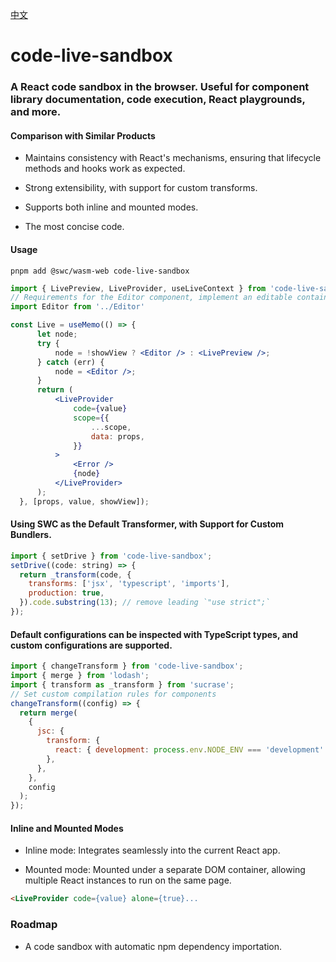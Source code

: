 [中文](./readme-zh.md)
# code-live-sandbox

### A React code sandbox in the browser. Useful for component library documentation, code execution, React playgrounds, and more.

#### **Comparison with Similar Products**

+ Maintains consistency with React's mechanisms, ensuring that lifecycle methods and hooks work as expected.

+ Strong extensibility, with support for custom transforms.

+ Supports both inline and mounted modes.

+ The most concise code.

#### Usage

```shell
pnpm add @swc/wasm-web code-live-sandbox
```

```jsx
import { LivePreview, LiveProvider, useLiveContext } from 'code-live-sandbox';
// Requirements for the Editor component, implement an editable container. For example: MirrorCode, vscode, etc.
import Editor from '../Editor'

const Live = useMemo(() => {
      let node;
      try {
          node = !showView ? <Editor /> : <LivePreview />;
      } catch (err) {
          node = <Editor />;
      }
      return (
          <LiveProvider
              code={value}
              scope={{
                  ...scope,
                  data: props,
              }}
          >
              <Error />
              {node}
          </LiveProvider>
      );
  }, [props, value, showView]);
```

#### Using SWC as the Default Transformer, with Support for Custom Bundlers.

```jsx
import { setDrive } from 'code-live-sandbox';
setDrive((code: string) => {
  return _transform(code, {
    transforms: ['jsx', 'typescript', 'imports'],
    production: true,
  }).code.substring(13); // remove leading `"use strict";`
});
```

#### Default configurations can be inspected with TypeScript types, and custom configurations are supported.

```jsx
import { changeTransform } from 'code-live-sandbox';
import { merge } from 'lodash';
import { transform as _transform } from 'sucrase';
// Set custom compilation rules for components
changeTransform((config) => {
  return merge(
    {
      jsc: {
        transform: {
          react: { development: process.env.NODE_ENV === 'development' },
        },
      },
    },
    config
  );
});
```
#### Inline and Mounted Modes

+ Inline mode: Integrates seamlessly into the current React app.

+ Mounted mode: Mounted under a separate DOM container, allowing multiple React instances to run on the same page.

```html
<LiveProvider code={value} alone={true}...
```

### Roadmap

+ A code sandbox with automatic npm dependency importation.